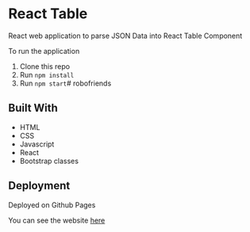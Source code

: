 # React Table
React web application to parse JSON Data into React Table Component

To run the application

1. Clone this repo
2. Run `npm install`
3. Run `npm start`# robofriends

## Built With

* HTML
* CSS
* Javascript
* React
* Bootstrap classes

## Deployment
Deployed on Github Pages

You can see the website [here](https://adarraji.github.io/robofriends/)